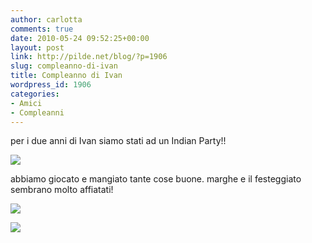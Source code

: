 ```yaml
---
author: carlotta
comments: true
date: 2010-05-24 09:52:25+00:00
layout: post
link: http://pilde.net/blog/?p=1906
slug: compleanno-di-ivan
title: Compleanno di Ivan
wordpress_id: 1906
categories:
- Amici
- Compleanni
---
```


per i due anni di Ivan siamo stati ad un Indian Party!!

![](http://pilde.net/blog/wp-content/uploads/2010/05/ivantorta.jpg)




abbiamo giocato e mangiato tante cose buone. marghe e il festeggiato sembrano molto affiatati!

![](http://pilde.net/blog/wp-content/uploads/2010/05/ivanmarghe.jpg)




![](http://pilde.net/blog/wp-content/uploads/2010/05/ivanmarghe21.jpg)



